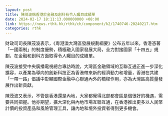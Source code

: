 ```yaml
---
layout: post
title: 陳茂波稱香港於金融及創科有令人矚目成績單
date: 2024-02-17 18:11:13.000000000 +08:00
link: https://news.rthk.hk/rthk/ch/component/k2/1740746-20240217.htm
categories: rthk
---
```


財政司司長陳茂波表示，《粵港澳大灣區發展規劃綱要》公布五年以來，香港憑著「一國兩制」的制度優勢，積極融入國家發展大局，全力對接國家「十四五」規劃，在金融和創科方面取得令人矚目的成績單。

陳茂波接受中央廣播電視總台專訪時說，大灣區金融領域的互聯互通正進一步深化擴容，以產業為導向的創新科技正為香港帶來新的經濟動力和增量，香港在共建「一帶一路」倡議中彰顯國際金融中心聯通內外的橋樑作用，亦為大灣區高質量發展作出新貢獻。

陳茂波又表示，不管是香港還是內地，大家都覺得北部都會區是個很好的機遇，需要共同把握。他亦期望，擴大深化與內地市場互聯互通，在香港推出更多以人民幣計價的投資產品和風險管理工具，讓內地和境外投資者得到更多機會。
